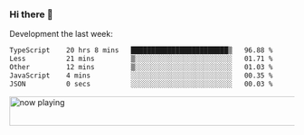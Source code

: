 ### Hi there 👋

Development the last week:
<!--START_SECTION:waka-->

```txt
TypeScript    20 hrs 8 mins   ████████████████████████▒   96.88 %
Less          21 mins         ▒░░░░░░░░░░░░░░░░░░░░░░░░   01.71 %
Other         12 mins         ▒░░░░░░░░░░░░░░░░░░░░░░░░   01.03 %
JavaScript    4 mins          ░░░░░░░░░░░░░░░░░░░░░░░░░   00.35 %
JSON          0 secs          ░░░░░░░░░░░░░░░░░░░░░░░░░   00.03 %
```

<!--END_SECTION:waka-->

<!--
**JASONPANGGO/jasonpanggo** is a ✨ _special_ ✨ repository because its `README.md` (this file) appears on your GitHub profile.

Here are some ideas to get you started:

- 🔭 I’m currently working on ...
- 🌱 I’m currently learning ...
- 👯 I’m looking to collaborate on ...
- 🤔 I’m looking for help with ...
- 💬 Ask me about ...
- 📫 How to reach me: ...
- 😄 Pronouns: ...
- ⚡ Fun fact: ...
-->

<a href="https://volt.fm/user/q8yd9e79csfr57rt" target="_blank"><img src="https://spotify-badge-egoist.vercel.app/api/now-playing" width="540" height="52" alt="now playing"></a>
